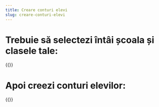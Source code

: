 ```yaml
---
title: Creare conturi elevi
slug: creare-conturi-elevi
---
```

# Trebuie să selectezi întâi școala și clasele tale:

{{<youtube wEaofFtr5lk>}}

# Apoi creezi conturi elevilor:

{{<youtube gRai4RNuZKI>}}
